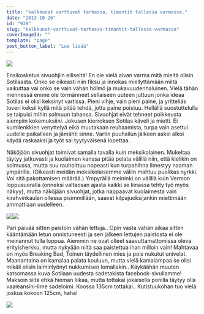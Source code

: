 ```yaml
---
title: "kalkkunat varttuvat tarhassa, timantit tallessa varmassa."
date: "2013-10-26"
id: "939"
slug: "kalkkunat-varttuvat-tarhassa-timantit-tallessa-varmassa"
coverImageId: ""
template: "page"
post_button_label: "Lue lisää"
---
```


[![](/images/IMG_0981.png)](http://2.bp.blogspot.com/-ZUZVyu3jV3Q/UmwPZFf1HOI/AAAAAAAAHL4/6-W7AkNuPf0/s1600/IMG_0981.png)

  

Ensikosketus sivuohjiin eiliseltä! En ole vielä aivan varma mitä mieltä olisin Sotilaasta. Onko se oikeasti niin fiksu ja innokas miellyttämään miltä vaikuttaa vai onko se vain vähän hölmö ja mukavuudenhaluinen. Vielä tähän mennessä emme ole törmänneet sellaiseen uuteen juttuun jonka ideaa Sotilas ei olisi keksinyt vartissa. Pieni vihje, vain pieni paine, ja yritteliäs toveri keksii kyllä mitä pitää tehdä, jotta paine poistuu. Hellällä suostuttelulla se taipuisi mihin solmuun tahansa. Sivuohjat eivät tehneet poikkeusta aiempiin kokemuksiini. Jokusen kierroksen Sotilas käveli ja mietti. Ei kumilenkkien venyttelyä eikä muutakaan reuhaamista, turpa vain asettui uudelle paikalleen ja jämähti sinne. Vartin puuhailun jälkeen askel alkoi käydä raskaaksi ja työt sai tyytyväisenä lopettaa.

  

Näköjään sivuohjat toimivat samalla tavalla kuin meksikolainen. Mukeltaa täytyy jatkuvasti ja kuolaimen kanssa pitää pelata välillä niin, että kielikin on solmussa, mutta suu rauhoittuu nopeasti kun turpahihna ilmestyy naaman ympärille. (Oikeasti meidän meksikolaisemme väliin mahtuu puolikas nyrkki. Voi sitä pakottamisen määrää.) Ympyrällä meininki on välillä kuin Vermon loppusuoralla (onneksi valtaosan ajasta kaikki se liinassa tehty työ myös näkyy), mutta näköjään sivuohjat, jotka nappaavat kuolaimesta vain kirahvinkaulan ollessa pisimmillään, saavat kilpajuoksijankin miettimään ammattiaan uudelleen.  
  

[![](/images/IMG_0912.png)](http://1.bp.blogspot.com/-aacEBJPO-uc/Umwc5jR14oI/AAAAAAAAHMY/lpz8Mm9NX3s/s1600/IMG_0912.png)[![](/images/IMG_0574.png)](http://3.bp.blogspot.com/-7UA7MiWxQa8/Umwc87hgPCI/AAAAAAAAHMg/oLmTHRgV80g/s1600/IMG_0574.png)

  
Pari päivää sitten paistoin vähän lettuja.. Opin vasta vähän aikaa sitten kääntämään letun onnistuneesti ja sen jälkeen lettujen paistosta ei ole meinannut tulla loppua. Aiemmin ne ovat olleet saavuttamattomissa oleva erityisherkku, mutta nykyään niitä saa paistettua ihan milloin vain! Mahtavaa on myös Breaking Bad, Toinen täydellinen mies ja pois nukutut univelat. Maanantaina on kamalaa palata kouluun, mutta vielä kamalampaa se olisi mikäli olisin laiminlyönyt nukkumisen lomallakin.. Käykäähän muuten katsomassa kuva Sotilaan uudesta sadetakista facebook-sivullamme! Maksoin siitä ehkä hieman liikaa, mutta tottakai jokaisella ponilla täytyy olla vaaleansini-lime sadeloimi. Koossa 135cm tottakai.. Kutistuukohan tuo vielä joskus kokoon 125cm, haha!  
  

[![](/images/ak.png)](http://3.bp.blogspot.com/-Y5hqyNQ8inU/Umwc1_5Ud7I/AAAAAAAAHMM/mratR9dILCc/s1600/ak.png)
